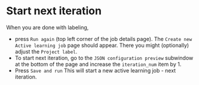 # Start next iteration

When you are done with labeling, 
- press `Run again` (top left corner of the job details page).
The `Create new Active learning job` page should appear. There you might (optionally) adjust the `Project label`.
- To start next iteration, go to the `JSON configuration preview` subwindow at the bottom of the page and increase the `iteration_num` item by 1.
- Press `Save and run`
This will start a new active learning job - next iteration.
